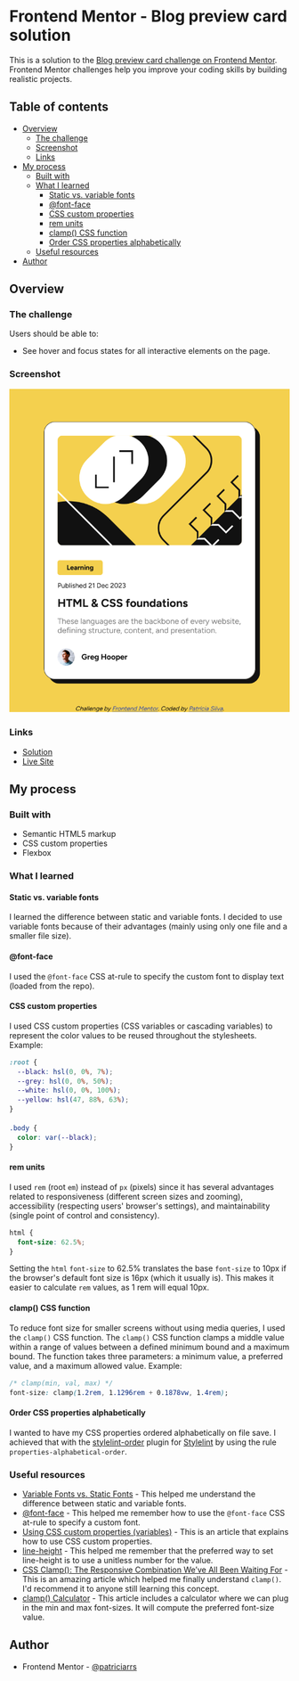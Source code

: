 # Frontend Mentor - Blog preview card solution

This is a solution to the [Blog preview card challenge on Frontend Mentor](https://www.frontendmentor.io/challenges/blog-preview-card-ckPaj01IcS). Frontend Mentor challenges help you improve your coding skills by building realistic projects.

## Table of contents

- [Overview](#overview)
  - [The challenge](#the-challenge)
  - [Screenshot](#screenshot)
  - [Links](#links)
- [My process](#my-process)
  - [Built with](#built-with)
  - [What I learned](#what-i-learned)
    - [Static vs. variable fonts](#static-vs-variable-fonts)
    - [@font-face](#font-face)
    - [CSS custom properties](#css-custom-properties)
    - [rem units](#rem-units)
    - [clamp() CSS function](#clamp-css-function)
    - [Order CSS properties alphabetically](#order-css-properties-alphabetically)
  - [Useful resources](#useful-resources)
- [Author](#author)

## Overview

### The challenge

Users should be able to:

- See hover and focus states for all interactive elements on the page.

### Screenshot

![Screenshot](./screenshot.png)

### Links

- [Solution](https://github.com/patriciarrs/Frontend-Mentor-Blog-Preview-Card)
- [Live Site](https://patriciarrs.github.io/Frontend-Mentor-Blog-Preview-Card/)

## My process

### Built with

- Semantic HTML5 markup
- CSS custom properties
- Flexbox

### What I learned

#### Static vs. variable fonts

I learned the difference between static and variable fonts.
I decided to use variable fonts because of their advantages (mainly using only one file and a smaller file size).

#### @font-face

I used the `@font-face` CSS at-rule to specify the custom font to display text (loaded from the repo).

#### CSS custom properties

I used CSS custom properties (CSS variables or cascading variables) to represent the color values to be reused throughout the stylesheets.
Example:

```css
:root {
  --black: hsl(0, 0%, 7%);
  --grey: hsl(0, 0%, 50%);
  --white: hsl(0, 0%, 100%);
  --yellow: hsl(47, 88%, 63%);
}

.body {
  color: var(--black);
}
```

#### rem units

I used `rem` (root `em`) instead of `px` (pixels) since it has several advantages related to responsiveness (different screen sizes and zooming), accessibility (respecting users' browser's settings), and maintainability (single point of control and consistency).

```css
html {
  font-size: 62.5%;
}
```

Setting the `html` `font-size` to 62.5% translates the base `font-size` to 10px if the browser's default font size is 16px (which it usually is). This makes it easier to calculate `rem` values, as 1 rem will equal 10px.

#### clamp() CSS function

To reduce font size for smaller screens without using media queries, I used the `clamp()` CSS function.
The `clamp()` CSS function clamps a middle value within a range of values between a defined minimum bound and a maximum bound.
The function takes three parameters: a minimum value, a preferred value, and a maximum allowed value.
Example:

```css
/* clamp(min, val, max) */
font-size: clamp(1.2rem, 1.1296rem + 0.1878vw, 1.4rem);
```

#### Order CSS properties alphabetically

I wanted to have my CSS properties ordered alphabetically on file save.
I achieved that with the [stylelint-order](https://github.com/hudochenkov/stylelint-order) plugin for [Stylelint](https://stylelint.io/) by using the rule `properties-alphabetical-order`.

### Useful resources

- [Variable Fonts vs. Static Fonts](https://www.monotype.com/resources/expertise/variable-fonts-101) - This helped me understand the difference between static and variable fonts.
- [@font-face](https://developer.mozilla.org/en-US/docs/Web/CSS/@font-face) - This helped me remember how to use the `@font-face` CSS at-rule to specify a custom font.
- [Using CSS custom properties (variables)](https://developer.mozilla.org/en-US/docs/Web/CSS/Using_CSS_custom_properties) - This is an article that explains how to use CSS custom properties.
- [line-height](https://developer.mozilla.org/en-US/docs/Web/CSS/line-height) - This helped me remember that the preferred way to set line-height is to use a unitless number for the value.
- [CSS Clamp(): The Responsive Combination We’ve All Been Waiting For](https://blog.bitsrc.io/css-clamp-the-responsive-combination-weve-all-been-waiting-for-f1ce1981ea6e) - This is an amazing article which helped me finally understand `clamp()`. I'd recommend it to anyone still learning this concept.
- [clamp() Calculator](https://chrisburnell.com/clamp-calculator/?font-size-root=10&size-min=14&size-max=16&viewport-min=320&viewport-max=1280&viewport-units=vw) - This article includes a calculator where we can plug in the min and max font-sizes. It will compute the preferred font-size value.

## Author

- Frontend Mentor - [@patriciarrs](https://www.frontendmentor.io/profile/patriciarrs)
